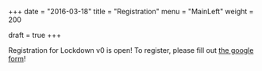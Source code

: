 +++
date = "2016-03-18"
title = "Registration"
menu = "MainLeft"
weight = 200

draft = true
+++

Registration for Lockdown v0 is open! To register, please fill out [the google form](http://goo.gl/forms/jn8qVwR9vO)!
